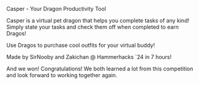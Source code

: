 Casper - Your Dragon Productivity Tool

Casper is a virtual pet dragon that helps you complete tasks of any kind! Simply state your tasks and check them off when completed to earn Dragos!

Use Dragos to purchase cool outfits for your virtual buddy!

Made by SirNooby and Zakichan @ Hammerhacks `24 in 7 hours!

And we won! Congratulations! We both learned a lot from this competition and look forward to working together again.
